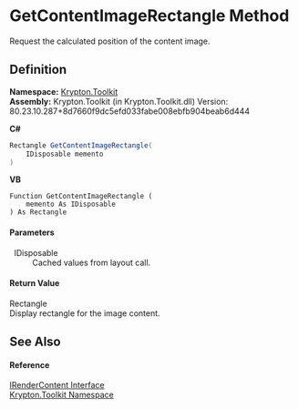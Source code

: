 # GetContentImageRectangle Method


Request the calculated position of the content image.



## Definition
**Namespace:** <a href="79d2eac2-21f4-54ff-7552-b20c33c30600.md">Krypton.Toolkit</a>  
**Assembly:** Krypton.Toolkit (in Krypton.Toolkit.dll) Version: 80.23.10.287+8d7660f9dc5efd033fabe008ebfb904beab6d444

**C#**
``` C#
Rectangle GetContentImageRectangle(
	IDisposable memento
)
```
**VB**
``` VB
Function GetContentImageRectangle ( 
	memento As IDisposable
) As Rectangle
```



#### Parameters
<dl><dt>  IDisposable</dt><dd>Cached values from layout call.</dd></dl>

#### Return Value
Rectangle  
Display rectangle for the image content.

## See Also


#### Reference
<a href="3d77a738-fc02-672a-7fc3-813901f8a18b.md">IRenderContent Interface</a>  
<a href="79d2eac2-21f4-54ff-7552-b20c33c30600.md">Krypton.Toolkit Namespace</a>  
